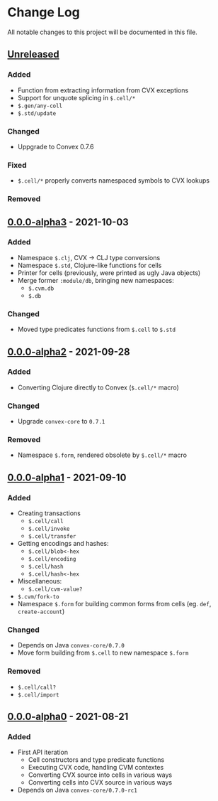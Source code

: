 # Change Log

All notable changes to this project will be documented in this file.



## [Unreleased]

### Added

- Function from extracting information from CVX exceptions
- Support for unquote splicing in `$.cell/*`
- `$.gen/any-coll`
- `$.std/update`

### Changed

- Uppgrade to Convex 0.7.6

### Fixed

- `$.cell/*` properly converts namespaced symbols to CVX lookups

### Removed




## [0.0.0-alpha3] - 2021-10-03

### Added

- Namespace `$.clj`, CVX -> CLJ type conversions
- Namespace `$.std`, Clojure-like functions for cells
- Printer for cells (previously, were printed as ugly Java objects)
- Merge former `:module/db`, bringing new namespaces:
    - `$.cvm.db`
    - `$.db` 

### Changed

- Moved type predicates functions from `$.cell` to `$.std`



## [0.0.0-alpha2] - 2021-09-28

### Added

- Converting Clojure directly to Convex (`$.cell/*` macro)

### Changed

- Upgrade `convex-core` to `0.7.1`

### Removed

- Namespace `$.form`, rendered obsolete by `$.cell/*` macro



## [0.0.0-alpha1] - 2021-09-10

### Added

- Creating transactions
    - `$.cell/call`
    - `$.cell/invoke`
    - `$.cell/transfer`
- Getting encodings and hashes:
    - `$.cell/blob<-hex`
    - `$.cell/encoding`
    - `$.cell/hash`
    - `$.cell/hash<-hex`
- Miscellaneous:
    - `$.cell/cvm-value?` 
- `$.cvm/fork-to`
- Namespace `$.form` for building common forms from cells (eg. `def`, `create-account`)

### Changed

- Depends on Java `convex-core/0.7.0`
- Move form building from `$.cell` to new namespace `$.form`

### Removed

- `$.cell/call?`
- `$.cell/import`



## [0.0.0-alpha0] - 2021-08-21

### Added

- First API iteration
    - Cell constructors and type predicate functions
    - Executing CVX code, handling CVM contextes
    - Converting CVX source into cells in various ways
    - Converting cells into CVX source in various ways
- Depends on Java `convex-core/0.7.0-rc1`



[Unreleased]:    https://github.com/convex-dec/convex.cljc/compare/cvm/0.0.0-alpha3...HEAD
[0.0.0-alpha3]:  https://github.com/convex-dev/convex.cljc/compare/cvm/0.0.0-alpha2...cvm/0.0.0-alpha3
[0.0.0-alpha2]:  https://github.com/convex-dev/convex.cljc/compare/cvm/0.0.0-alpha1...cvm/0.0.0-alpha2
[0.0.0-alpha1]:  https://github.com/convex-dev/convex.cljc/compare/cvm/0.0.0-alpha0...cvm/0.0.0-alpha1
[0.0.0-alpha0]:  https://github.com/convex-dev/convex.cljc/releases/tag/cvm/0.0.0-alpha0
